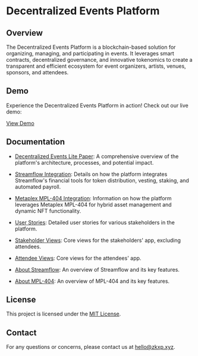 # Decentralized Events Platform

## Overview

The Decentralized Events Platform is a blockchain-based solution for organizing, managing, and participating in events. It leverages smart contracts, decentralized governance, and innovative tokenomics to create a transparent and efficient ecosystem for event organizers, artists, venues, sponsors, and attendees.

## Demo

Experience the Decentralized Events Platform in action! Check out our live demo:

[View Demo](https://your-demo-url-here.com)

## Documentation

- [Decentralized Events Lite Paper](decentralized_events_lite_paper.md): A comprehensive overview of the platform's architecture, processes, and potential impact.

- [Streamflow Integration](streamflow_integration.md): Details on how the platform integrates Streamflow's financial tools for token distribution, vesting, staking, and automated payroll.

- [Metaplex MPL-404 Integration](metaplex_mpl404_integration.md): Information on how the platform leverages Metaplex MPL-404 for hybrid asset management and dynamic NFT functionality.

- [User Stories](decentralized_events_user_stories.md): Detailed user stories for various stakeholders in the platform.

- [Stakeholder Views](stakeholder_views.md): Core views for the stakeholders' app, excluding attendees.

- [Attendee Views](attendee_views.md): Core views for the attendees' app.

- [About Streamflow](streamflow_about.md): An overview of Streamflow and its key features.

- [About MPL-404](metaplex_MPL404_about.md): An overview of MPL-404 and its key features.

## License

This project is licensed under the [MIT License](LICENSE).

## Contact

For any questions or concerns, please contact us at [hello@zkxp.xyz](mailto:hello@zkxp.xyz).
